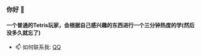 ### 你好 👋

#### 一个普通的Tetris玩家，会根据自己感兴趣的东西进行一个三分钟热度的学(然后没多久就忘了)

- 📫 如何联系我: [QQ](tencent://AddContact/?fromId=45&fromSubId=1&subcmd=all&uin=1953792799&website=https://github.com/MianSoft)
